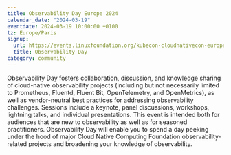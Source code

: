 ```yaml
---
title: Observability Day Europe 2024
calendar_date: "2024-03-19"
eventdate: 2024-03-19 10:00:00 +0100
tz: Europe/Paris
signup:
  url: https://events.linuxfoundation.org/kubecon-cloudnativecon-europe/co-located-events/observability-day/#about
  title: Observability Day
category: community
---
```

Observability Day fosters collaboration, discussion, and knowledge sharing of cloud-native observability projects (including but not necessarily limited to Prometheus, Fluentd, Fluent Bit, OpenTelemetry, and OpenMetrics), as well as vendor-neutral best practices for addressing observability challenges. Sessions include a keynote, panel discussions, workshops, lightning talks, and individual presentations. This event is intended both for audiences that are new to observability as well as for seasoned practitioners. Observability Day will enable you to spend a day peeking under the hood of major Cloud Native Computing Foundation observability-related projects and broadening your knowledge of observability.
